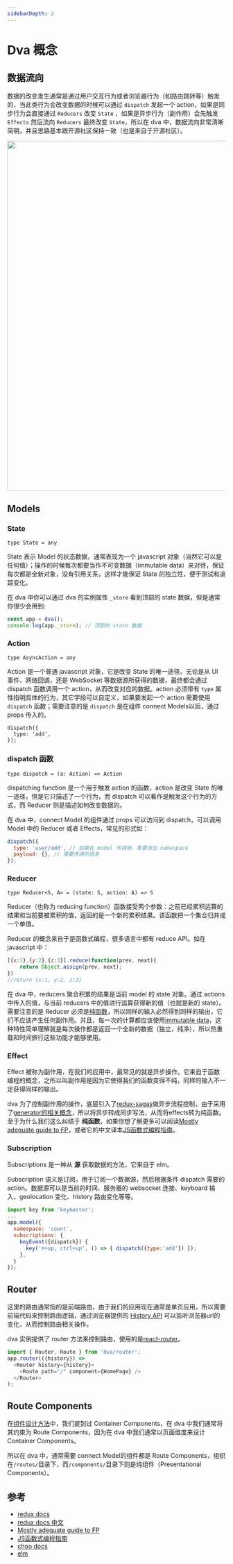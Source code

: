 ```yaml
---
sidebarDepth: 2
---
```


# Dva 概念

## 数据流向

数据的改变发生通常是通过用户交互行为或者浏览器行为（如路由跳转等）触发的，当此类行为会改变数据的时候可以通过 `dispatch` 发起一个 action，如果是同步行为会直接通过 `Reducers` 改变 `State` ，如果是异步行为（副作用）会先触发 `Effects` 然后流向 `Reducers` 最终改变 `State`，所以在 dva 中，数据流向非常清晰简明，并且思路基本跟开源社区保持一致（也是来自于开源社区）。

<img src="https://zos.alipayobjects.com/rmsportal/PPrerEAKbIoDZYr.png" width="807" />

## Models

### State

`type State = any`

State 表示 Model 的状态数据，通常表现为一个 javascript 对象（当然它可以是任何值）；操作的时候每次都要当作不可变数据（immutable data）来对待，保证每次都是全新对象，没有引用关系，这样才能保证 State 的独立性，便于测试和追踪变化。

在 dva 中你可以通过 dva 的实例属性 `_store` 看到顶部的 state 数据，但是通常你很少会用到:

```javascript
const app = dva();
console.log(app._store); // 顶部的 state 数据
```

### Action

`type AsyncAction = any`

Action 是一个普通 javascript 对象，它是改变 State 的唯一途径。无论是从 UI 事件、网络回调，还是 WebSocket 等数据源所获得的数据，最终都会通过 dispatch 函数调用一个 action，从而改变对应的数据。action 必须带有 `type` 属性指明具体的行为，其它字段可以自定义，如果要发起一个 action 需要使用 `dispatch` 函数；需要注意的是 `dispatch` 是在组件 connect Models以后，通过 props 传入的。
```
dispatch({
  type: 'add',
});
```

### dispatch 函数

`type dispatch = (a: Action) => Action`

dispatching function 是一个用于触发 action 的函数，action 是改变 State 的唯一途径，但是它只描述了一个行为，而 dispatch 可以看作是触发这个行为的方式，而 Reducer 则是描述如何改变数据的。

在 dva 中，connect Model 的组件通过 props 可以访问到 dispatch，可以调用 Model 中的 Reducer 或者 Effects，常见的形式如：

```javascript
dispatch({
  type: 'user/add', // 如果在 model 外调用，需要添加 namespace
  payload: {}, // 需要传递的信息
});
```

### Reducer

`type Reducer<S, A> = (state: S, action: A) => S`

Reducer（也称为 reducing function）函数接受两个参数：之前已经累积运算的结果和当前要被累积的值，返回的是一个新的累积结果。该函数把一个集合归并成一个单值。

Reducer 的概念来自于是函数式编程，很多语言中都有 reduce API。如在 javascript 中：

```javascript
[{x:1},{y:2},{z:3}].reduce(function(prev, next){
    return Object.assign(prev, next);
})
//return {x:1, y:2, z:3}
```

在 dva 中，reducers 聚合积累的结果是当前 model 的 state 对象。通过 actions 中传入的值，与当前 reducers 中的值进行运算获得新的值（也就是新的 state）。需要注意的是 Reducer 必须是[纯函数](https://github.com/MostlyAdequate/mostly-adequate-guide/blob/master/ch3.md)，所以同样的输入必然得到同样的输出，它们不应该产生任何副作用。并且，每一次的计算都应该使用[immutable data](https://github.com/MostlyAdequate/mostly-adequate-guide/blob/master/ch3.md#reasonable)，这种特性简单理解就是每次操作都是返回一个全新的数据（独立，纯净），所以热重载和时间旅行这些功能才能够使用。

### Effect

Effect 被称为副作用，在我们的应用中，最常见的就是异步操作。它来自于函数编程的概念，之所以叫副作用是因为它使得我们的函数变得不纯，同样的输入不一定获得同样的输出。

dva 为了控制副作用的操作，底层引入了[redux-sagas](http://superraytin.github.io/redux-saga-in-chinese)做异步流程控制，由于采用了[generator的相关概念](http://www.ruanyifeng.com/blog/2015/04/generator.html)，所以将异步转成同步写法，从而将effects转为纯函数。至于为什么我们这么纠结于 __纯函数__，如果你想了解更多可以阅读[Mostly adequate guide to FP](https://github.com/MostlyAdequate/mostly-adequate-guide)，或者它的中文译本[JS函数式编程指南](https://www.gitbook.com/book/llh911001/mostly-adequate-guide-chinese/details)。

### Subscription

Subscriptions 是一种从 __源__ 获取数据的方法，它来自于 elm。

Subscription 语义是订阅，用于订阅一个数据源，然后根据条件 dispatch 需要的 action。数据源可以是当前的时间、服务器的 websocket 连接、keyboard 输入、geolocation 变化、history 路由变化等等。

```javascript
import key from 'keymaster';
...
app.model({
  namespace: 'count',
  subscriptions: {
    keyEvent({dispatch}) {
      key('⌘+up, ctrl+up', () => { dispatch({type:'add'}) });
    },
  }
});
```

## Router

这里的路由通常指的是前端路由，由于我们的应用现在通常是单页应用，所以需要前端代码来控制路由逻辑，通过浏览器提供的 [History API](http://mdn.beonex.com/en/DOM/window.history.html) 可以监听浏览器url的变化，从而控制路由相关操作。

dva 实例提供了 router 方法来控制路由，使用的是[react-router](https://github.com/reactjs/react-router)。

```javascript
import { Router, Route } from 'dva/router';
app.router(({history}) =>
  <Router history={history}>
    <Route path="/" component={HomePage} />
  </Router>
);
```

## Route Components

在[组件设计方法](https://github.com/dvajs/dva-docs/blob/master/v1/zh-cn/tutorial/04-%E7%BB%84%E4%BB%B6%E8%AE%BE%E8%AE%A1%E6%96%B9%E6%B3%95.md)中，我们提到过 Container Components，在 dva 中我们通常将其约束为 Route Components，因为在 dva 中我们通常以页面维度来设计 Container Components。

所以在 dva 中，通常需要 connect Model的组件都是 Route Components，组织在`/routes/`目录下，而`/components/`目录下则是纯组件（Presentational Components）。

## 参考

- [redux docs](http://redux.js.org/docs/Glossary.html)
- [redux docs 中文](http://cn.redux.js.org/index.html)
- [Mostly adequate guide to FP](https://github.com/MostlyAdequate/mostly-adequate-guide)
- [JS函数式编程指南](https://www.gitbook.com/book/llh911001/mostly-adequate-guide-chinese/details)
- [choo docs](https://github.com/yoshuawuyts/choo)
- [elm](http://elm-lang.org/blog/farewell-to-frp)
